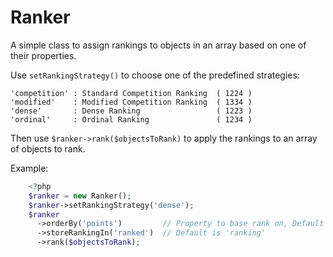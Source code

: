 # Ranker
A simple class to assign rankings to objects in an array based on one of their properties.

Use `setRankingStrategy()` to choose one of the predefined strategies:

```
'competition' : Standard Competition Ranking  ( 1224 )
'modified'    : Modified Competition Ranking  ( 1334 )
'dense'       : Dense Ranking                 ( 1223 )
'ordinal'     : Ordinal Ranking               ( 1234 )
```

   
Then use `$ranker->rank($objectsToRank)` to apply the rankings to an array of objects to rank.

Example:  
```php
    <?php
    $ranker = new Ranker();
    $ranker->setRankingStrategy('dense');
    $ranker
      ->orderBy('points')         // Property to base rank on, Default is 'score'
      ->storeRankingIn('ranked')  // Default is 'ranking'
      ->rank($objectsToRank);    
```
